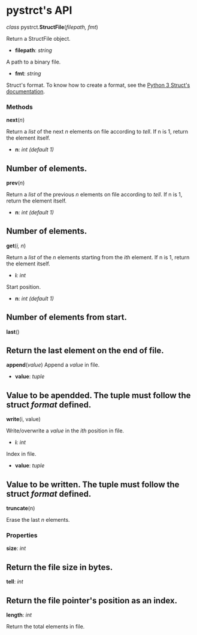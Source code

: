 # pystrct's API

*class* pystrct.**StructFile**(*filepath, fmt*)

Return a StructFile object.

- **filepath**: *string*

A path to a binary file.

- **fmt**: *string*

Struct's format. To know how to create a format, see the
[Python 3 Struct's documentation](https://docs.python.org/3/library/struct.html#format-characters).

### Methods
**next**(*n*)

Return a *list* of the next *n* elements on file according to *tell*. If n is 1, return the element itself.
- **n**: *int (default 1)*

Number of elements.
---
**prev**(*n*)

Return a *list* of the previous *n* elements on file according to *tell*. If n is 1, return the element itself.

- **n**: *int (default 1)*

Number of elements.
---
**get**(*i, n*)

Return a *list* of the *n* elements starting from the *ith* element. If n is 1, return the element itself.

- **i**: *int*

Start position.

- **n**: *int (default 1)*

Number of elements from start.
---
**last**()

Return the last element on the end of file.
---
**append**(*value*)
Append a *value* in file.
- **value**: *tuple*

Value to be apendded. The tuple must follow the struct *format* defined.
---
**write**(i, value)

Write/overwrite a *value* in the *ith* position in file.

- **i**: *int*

Index in file.

- **value**: *tuple*

Value to be written. The tuple must follow the struct *format* defined.
---
**truncate**(n)

Erase the last *n* elements.

### Properties
**size**: *int*

Return the file size in bytes.
---
**tell**: *int*

Return the file pointer's position as an index.
---
**length**: *int*

Return the total elements in file.
